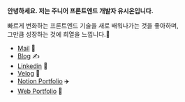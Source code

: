 **안녕하세요. 저는 주니어 프론트엔드 개발자 유시온입니다.**

빠르게 변화하는 프론트엔드 기술을 새로 배워나가는 것을 좋아하며,  
그만큼 성장하는 것에 희열을 느낍니다.🤩


- [Mail](yoosioff@gmail.com) 📧 
- [Blog](https://sion-log.vercel.app/) ✍️ 
- [Linkedin](https://www.linkedin.com/in/%EC%8B%9C%EC%98%A8-%EC%9C%A0-021b02236/) 🔗
- [Velog](https://velog.io/@yoosion030) 🧩
- [Notion Portfolio](https://yoosion030.notion.site/73289634aa9c489fb55377d81a34fc2a?pvs=4) ✈️
- [Web Portfolio](https://yoosion030.github.io/Portfolio/) 📕
